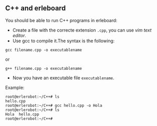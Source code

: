 ## C++ and erleboard

You should be able to run C++ programs in erleboard:
- Create a file with the correcte extension `.cpp`, you can use *vim text editor*.
-  Use gcc to compile it.The syntax is the following:
```
gcc filename.cpp -o executablename
```
or
```
g++ filename.cpp -o executablename
```
- Now you have an executable file `executablename`.

Example:

```
root@erlerobot:~/C++# ls
hello.cpp
root@erlerobot:~/C++# gcc hello.cpp -o Hola
root@erlerobot:~/C++# ls
Hola  hello.cpp
root@erlerobot:~/C++#
```
